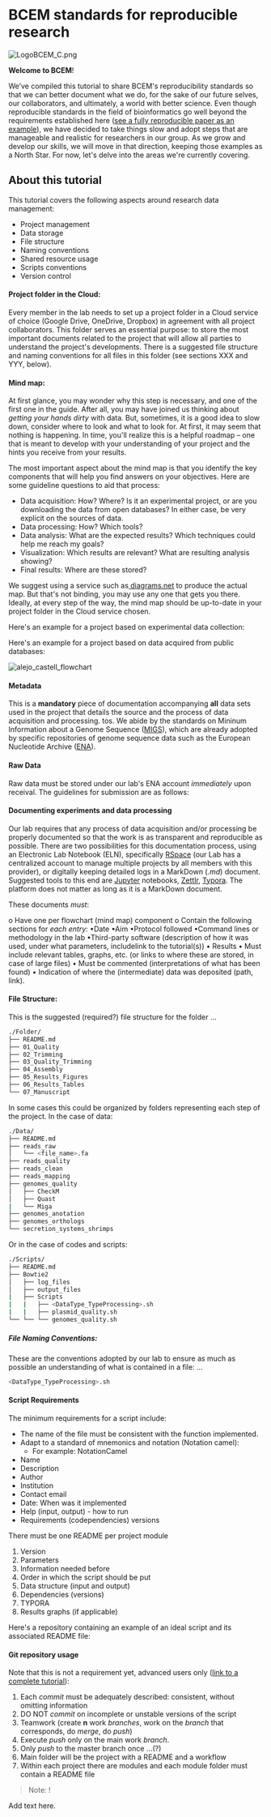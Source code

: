 # BCEM standards for reproducible research

![LogoBCEM_C.png](LogoBCEM_C.png)

**Welcome to BCEM**! 

We’ve compiled this tutorial to share BCEM's reproducibility standards so that we can better document what we do, for the sake of our future selves, our collaborators, and ultimately, a world with better science. Even though reproducible standards in the field of bioinformatics go well beyond the requirements established here ([see a fully reproducible paper as an example](https://elifesciences.org/labs/ad58f08d/introducing-elife-s-first-computationally-reproducible-article)), we have decided to take things slow and adopt steps that are manageable and realistic for researchers in our group. As we grow and develop our skills, we will move in that direction, keeping those examples as a North Star. For now, let's delve into the areas we're currently covering.

## About this tutorial

This tutorial covers the following aspects around research data management:

* Project management
* Data storage
* File structure
* Naming conventions
* Shared resource usage
* Scripts conventions
* Version control

#### Project folder in the Cloud:
Every member in the lab needs to set up a project folder in a Cloud service of choice (Google Drive, OneDrive, Dropbox) in agreement with all project collaborators. This folder serves an essential purpose: to store the most important documents related to the project that will allow all parties to understand the project's developments. There is a suggested file structure and naming conventions for all files in this folder (see sections XXX and YYY, below).

#### Mind map:
At first glance, you may wonder why this step is necessary, and one of the first one in the guide. After all, you may have joined us thinking about _getting your hands dirty_ with data. But, sometimes, it is a good idea to slow down, consider where to look and what to look for. At first, it may seem that nothing is happening. In time, you'll realize this is a helpful roadmap  – one that is meant to develop with your understanding of your project and the hints you receive from your results.

The most important aspect about the mind map is that you identify the key components that will help you find answers on your objectives. Here are some guideline questions to aid that process:
* Data acquisition: How? Where? Is it an experimental project, or are you downloading the data from open databases? In either case, be very explicit on the sources of data.
* Data processing: How? Which tools? 
* Data analysis: What are the expected results? Which techniques could help me reach my goals?
* Visualization: Which results are relevant? What are resulting analysis showing?
* Final results: Where are these stored?

We suggest using a service such as[ diagrams.net](https://www.diagrams.net/) to produce the actual map. But that's not binding, you may use any one that gets you there. Ideally, at every step of the way, the mind map should be up-to-date in your project folder in the Cloud service chosen.

Here's an example for a project based on experimental data collection:

Here's an example for a project based on data acquired from public databases:

![alejo_castell_flowchart](flujo_genomica.png)

####  Metadata
This is a **mandatory** piece of documentation accompanying **all** data sets used in the project that details the source and the process of data acquisition and processing.
tos. We abide by the standards on Mininum Information about a Genome Sequence ([MIGS](https://www.ncbi.nlm.nih.gov/pmc/articles/PMC2409278/)), which are already adopted by specific repositories of genome sequence data such as the European Nucleotide Archive ([ENA](https://www.ebi.ac.uk/ena/browser/)).

####  Raw Data
Raw data must be stored under our lab's ENA account _immediately_ upon receival. The guidelines for submission are as follows:

####  Documenting experiments and data processing
Our lab requires that any process of data acquisition and/or processing be properly documented so that the work is as transparent and reproducible as possible. There are two possibilities for this documentation process, using an Electronic Lab Notebook (ELN), specifically [RSpace](https://community.researchspace.com/login) (our Lab has a centralized account to manage multiple projects by all members with this provider), or digitally keeping detailed logs in a MarkDown (_.md_) document. Suggested tools to this end are [Jupyter](https://jupyter.org/) notebooks, [Zettlr](https://www.zettlr.com/), [Typora](https://typora.io/). The platform does not matter as long as it is a MarkDown document.

These documents _must_:

o Have one per flowchart (mind map) component
o Contain the following sections for _each entry_:
    •Date
    •Aim
    •Protocol followed
        •Command lines or methodology in the lab
        •Third-party software (description of how it was used, under what parameters, includelink to the tutorial(s))
    • Results 
        • Must include relevant tables, graphs, etc. (or links to where these are stored, in case of large files)
        • Must be commented (interpretations of what has been found)
    • Indication of where the (intermediate) data was deposited (path, link).

####  File Structure:
This is the suggested (required?) file structure for the folder ...

```bash
./Folder/
├── README.md
├── 01_Quality
├── 02_Trimming
├── 03_Quality_Trimming
├── 04_Assembly
├── 05_Results_Figures
├── 06_Results_Tables
└── 07_Manuscript
```

In some cases this could be organized by folders representing each step of the project. In the case of data:

```bash
./Data/
├── README.md
├── reads_raw
│   └── <file_name>.fa
├── reads_quality
├── reads_clean
├── reads_mapping
├── genomes_quality
│   ├── CheckM
│   ├── Quast
|   └── Miga
├── genomes_anotation
├── genomes_orthologs
└── secretion_systems_shrimps
```

Or in the case of codes and scripts:

```bash
./Scripts/
├── README.md
├── Bowtie2
│   ├── log_files
│   ├── output_files
|   ├── Scripts
|   |   ├── <DataType_TypeProcessing>.sh
|   |   ├── plasmid_quality.sh
└── └── └── genomes_quality.sh
```

#####  File Naming Conventions:
These are the conventions adopted by our lab to ensure as much as possible an understanding of what is contained in a file: …

```bash
<DataType_TypeProcessing>.sh
```

#### Script Requirements

The minimum requirements for a script include:
* The name of the file must be consistent with the function implemented.
* Adapt to a standard of mnemonics and notation (Notation camel): 
    * For example: NotationCamel
* Name
* Description
* Author
* Institution
* Contact email
* Date: When was it implemented
* Help (input, output) - how to run
* Requirements (codependencies) versions

There must be one README per project module
1. Version
2. Parameters
3. Information needed before
4. Order in which the script should be put
5. Data structure (input and output)
6. Dependencies (versions)
7. TYPORA
8. Results graphs (if applicable)

Here's a repository containing an example of an ideal script and its associated README file: 

####  Git repository usage
Note that this is not a requirement yet, advanced users only ([link to a complete tutorial](https://github.com/BCEM-UniAndes/git-guide.git)):

1. Each _commit_ must be adequately described: consistent, without omitting
information
2. DO NOT _commit_ on incomplete or unstable versions of the script
3. Teamwork (create **n** work _branches_, work on the _branch_
that corresponds, do _merge_, do _push_)
4. Execute _push_ only on the main work _branch_.
5. Only _push_ to the master branch once ...(?)
6. Main folder will be the project with a README and a workflow 
7. Within each project there are modules and each module folder must contain a README file



> Note: !

Add text here.

